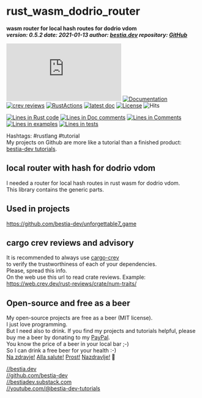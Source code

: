 [comment]: # (lmake_md_to_doc_comments segment start A)

# rust_wasm_dodrio_router

[comment]: # (lmake_cargo_toml_to_md start)

**wasm router for local hash routes for dodrio vdom**  
***version: 0.5.2  date: 2021-01-13 author: [bestia.dev](https://bestia.dev) repository: [GitHub](https://github.com/bestia-dev/rust_wasm_dodrio_router)***  

[comment]: # (lmake_cargo_toml_to_md end)

 [![crates.io](https://img.shields.io/crates/v/rust_wasm_dodrio_router.html)](https://crates.io/crates/rust_wasm_dodrio_router)
 [![Documentation](https://docs.rs/rust_wasm_dodrio_router/badge.svg)](https://docs.rs/rust_wasm_dodrio_router/)
 [![crev reviews](https://web.crev.dev/rust-reviews/badge/crev_count/rust_wasm_dodrio_router.svg)](https://web.crev.dev/rust-reviews/crate/rust_wasm_dodrio_router/)
 [![RustActions](https://github.com/bestia-dev/rust_wasm_dodrio_router/workflows/rust/badge.svg)](https://github.com/bestia-dev/rust_wasm_dodrio_router/)
 [![latest doc](https://img.shields.io/badge/latest_docs-GitHub-orange.svg)](https://bestia-dev.github.io/rust_wasm_dodrio_router/rust_wasm_dodrio_router/index.html)
 [![License](https://img.shields.io/badge/license-MIT-blue.svg)](https://github.com/bestia-dev/rust_wasm_dodrio_router/blob/master/LICENSE)
 ![Hits](https://bestia.dev/webpage_hit_counter/get_svg_image/280090913.svg)

[comment]: # (lmake_lines_of_code start)
[![Lines in Rust code](https://img.shields.io/badge/Lines_in_Rust-80-green.svg)](https://github.com/bestia-dev/rust_wasm_router/)
[![Lines in Doc comments](https://img.shields.io/badge/Lines_in_Doc_comments-46-blue.svg)](https://github.com/bestia-dev/rust_wasm_router/)
[![Lines in Comments](https://img.shields.io/badge/Lines_in_comments-30-purple.svg)](https://github.com/bestia-dev/rust_wasm_router/)
[![Lines in examples](https://img.shields.io/badge/Lines_in_examples-0-yellow.svg)](https://github.com/bestia-dev/rust_wasm_router/)
[![Lines in tests](https://img.shields.io/badge/Lines_in_tests-9-orange.svg)](https://github.com/bestia-dev/rust_wasm_router/)

[comment]: # (lmake_lines_of_code end)

Hashtags: #rustlang #tutorial  
My projects on Github are more like a tutorial than a finished product: [bestia-dev tutorials](https://github.com/bestia-dev/tutorials_rust_wasm).

## local router with hash for dodrio vdom

I needed a router for local hash routes in rust wasm for dodrio vdom.  
This library contains the generic parts.  

## Used in projects

<https://github.com/bestia-dev/unforgettable7_game>  

## cargo crev reviews and advisory

It is recommended to always use [cargo-crev](https://github.com/crev-dev/cargo-crev)  
to verify the trustworthiness of each of your dependencies.  
Please, spread this info.  
On the web use this url to read crate reviews. Example:  
<https://web.crev.dev/rust-reviews/crate/num-traits/>  

## Open-source and free as a beer

My open-source projects are free as a beer (MIT license).  
I just love programming.  
But I need also to drink. If you find my projects and tutorials helpful, please buy me a beer by donating to my [PayPal](https://paypal.me/LucianoBestia).  
You know the price of a beer in your local bar ;-)  
So I can drink a free beer for your health :-)  
[Na zdravje!](https://translate.google.com/?hl=en&sl=sl&tl=en&text=Na%20zdravje&op=translate) [Alla salute!](https://dictionary.cambridge.org/dictionary/italian-english/alla-salute) [Prost!](https://dictionary.cambridge.org/dictionary/german-english/prost) [Nazdravlje!](https://matadornetwork.com/nights/how-to-say-cheers-in-50-languages/) 🍻

[//bestia.dev](https://bestia.dev)  
[//github.com/bestia-dev](https://github.com/bestia-dev)  
[//bestiadev.substack.com](https://bestiadev.substack.com)  
[//youtube.com/@bestia-dev-tutorials](https://youtube.com/@bestia-dev-tutorials)  

[comment]: # (lmake_md_to_doc_comments segment end A)
